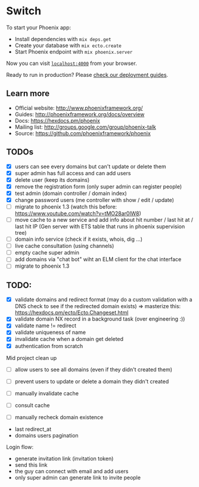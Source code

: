 # Switch

To start your Phoenix app:

  * Install dependencies with `mix deps.get`
  * Create your database with `mix ecto.create`
  * Start Phoenix endpoint with `mix phoenix.server`

Now you can visit [`localhost:4000`](http://localhost:4000) from your browser.

Ready to run in production? Please [check our deployment guides](http://www.phoenixframework.org/docs/deployment).

## Learn more

  * Official website: http://www.phoenixframework.org/
  * Guides: http://phoenixframework.org/docs/overview
  * Docs: https://hexdocs.pm/phoenix
  * Mailing list: http://groups.google.com/group/phoenix-talk
  * Source: https://github.com/phoenixframework/phoenix


## TODOs

- [x] users can see every domains but can't update or delete them
- [x] super admin has full access and can add users
- [x] delete user (keep its domains)
- [x] remove the registration form (only super admin can register people)
- [x] test admin (domain controller / domain index)
- [x] change password users (me controller with show / edit / update)
- [ ] migrate to phoenix 1.3 (watch this before: https://www.youtube.com/watch?v=tMO28ar0lW8)
- [ ] move cache to a new service and add info about hit number / last hit at / last hit IP (Gen server with ETS table that runs in phoenix supervision tree)
- [ ] domain info service (check if it exists, whois, dig ...)
- [ ] live cache consultation (using channels)
- [ ] empty cache super admin
- [ ] add domains via "chat bot" wiht an ELM client for the chat interface
- [ ] migrate to phoenix 1.3

## TODO:

- [x] validate domains and redirect format (may do a custom validation with a DNS check to see if the redirected domain exists) => masterize this: https://hexdocs.pm/ecto/Ecto.Changeset.html
- [x] validate domain NX record in a background task (over engineering :))
- [x] validate name != redirect
- [x] validate uniqueness of name
- [x] invalidate cache when a domain get deleted
- [x] authentication from scratch

Mid project clean up
- [ ] allow users to see all domains (even if they didn't created them)
- [ ] prevent users to update or delete a domain they didn't created

- [ ] manually invalidate cache
- [ ] consult cache
- [ ] manually recheck domain existence

- last redirect_at
- domains users pagination

Login flow:
- generate invitation link (invitation token)
- send this link
- the guy can connect with email and add users
- only super admin can generate link to invite people
